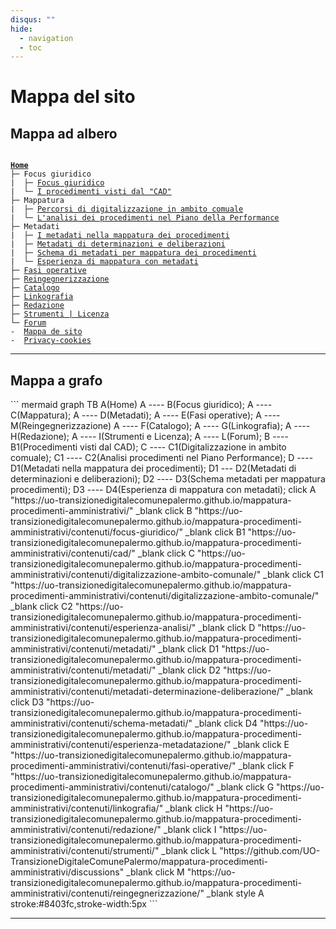 ```yaml
---
disqus: ""
hide:
  - navigation
  - toc
---
```


<style> 
.center {display: flex; justify-content: center; align-items: center; height: auto; }
</style>

# Mappa del sito

## Mappa ad albero

<pre><code>
<a href="https://uo-transizionedigitalecomunepalermo.github.io/mappatura-procedimenti-amministrativi/" target="_self"><b>Home</b></a>
├─ Focus giuridico 
|  ├─ <a href="https://uo-transizionedigitalecomunepalermo.github.io/mappatura-procedimenti-amministrativi/contenuti/focus-giuridico/" target="_self">Focus giuridico</a>
|  └─ <a href="https://uo-transizionedigitalecomunepalermo.github.io/mappatura-procedimenti-amministrativi/contenuti/cad/" target="_self">I procedimenti visti dal "CAD"</a>
├─ Mappatura
|  ├─ <a href="https://uo-transizionedigitalecomunepalermo.github.io/mappatura-procedimenti-amministrativi/contenuti/digitalizzazione-ambito-comunale/" target="_self">Percorsi di digitalizzazione in ambito comuale</a>
|  └─ <a href="https://uo-transizionedigitalecomunepalermo.github.io/mappatura-procedimenti-amministrativi/contenuti/esperienza-analisi/" target="_self">L'analisi dei procedimenti nel Piano della Performance</a>
├─ Metadati
|  ├─ <a href="https://uo-transizionedigitalecomunepalermo.github.io/mappatura-procedimenti-amministrativi/contenuti/metadati/" target="_self">I metadati nella mappatura dei procedimenti</a>
|  ├─ <a href="https://uo-transizionedigitalecomunepalermo.github.io/mappatura-procedimenti-amministrativi/contenuti/metadati-determinazione-deliberazione/" target="_self">Metadati di determinazioni e deliberazioni</a>
|  ├─ <a href="https://uo-transizionedigitalecomunepalermo.github.io/mappatura-procedimenti-amministrativi/contenuti/schema-metadati/" target="_self">Schema di metadati per mappatura dei procedimenti</a>
|  └─ <a href="https://uo-transizionedigitalecomunepalermo.github.io/mappatura-procedimenti-amministrativi/contenuti/esperienza-metadatazione/" target="_self">Esperienza di mappatura con metadati</a>   
├─ <a href="https://uo-transizionedigitalecomunepalermo.github.io/mappatura-procedimenti-amministrativi/contenuti/fasi-operative/" target="_self">Fasi operative</a>
├─ <a href="https://uo-transizionedigitalecomunepalermo.github.io/mappatura-procedimenti-amministrativi/contenuti/reingegnerizzazione/" target="_self">Reingegnerizzazione</a>
├─ <a href="https://uo-transizionedigitalecomunepalermo.github.io/mappatura-procedimenti-amministrativi/contenuti/catalogo/" target="_self">Catalogo</a>
├─ <a href="https://uo-transizionedigitalecomunepalermo.github.io/mappatura-procedimenti-amministrativi/contenuti/linkografia/" target="_self">Linkografia</a>
├─ <a href="https://uo-transizionedigitalecomunepalermo.github.io/mappatura-procedimenti-amministrativi/contenuti/redazione/" target="_self">Redazione</a>
├─ <a href="https://uo-transizionedigitalecomunepalermo.github.io/mappatura-procedimenti-amministrativi/contenuti/strumenti/" target="_self">Strumenti | Licenza</a>
└─ <a href="https://github.com/UO-TransizioneDigitaleComunePalermo/mappatura-procedimenti-amministrativi/discussions" target="_self">Forum</a>
-  <a href="https://uo-transizionedigitalecomunepalermo.github.io/mappatura-procedimenti-amministrativi/site-map/" target="_blank">Mappa de sito</a>
-  <a href="https://uo-transizionedigitalecomunepalermo.github.io/mappatura-procedimenti-amministrativi/privacy/" target="_blank">Privacy-cookies</a>
</code></pre>

---

## Mappa a grafo
<div class="center"> 
``` mermaid
graph TB
A(Home)
A ---- B(Focus giuridico);
A ---- C(Mappatura);
A ---- D(Metadati);
A ---- E(Fasi operative);
A ---- M(Reingegnerizzazione)
A ---- F(Catalogo);
A ---- G(Linkografia);
A ---- H(Redazione);
A ---- I(Strumenti e Licenza);
A ---- L(Forum);
B ---- B1(Procedimenti visti dal CAD);
C ---- C1(Digitalizzazione in ambito comuale);
C1 ---- C2(Analisi procedimenti nel Piano Performance);
D ---- D1(Metadati nella mappatura dei procedimenti);
D1 --- D2(Metadati di determinazioni e deliberazioni);
D2 ---- D3(Schema metadati per mappatura procedimenti);
D3 ---- D4(Esperienza di mappatura con metadati);
click A "https://uo-transizionedigitalecomunepalermo.github.io/mappatura-procedimenti-amministrativi/" _blank
click B "https://uo-transizionedigitalecomunepalermo.github.io/mappatura-procedimenti-amministrativi/contenuti/focus-giuridico/" _blank
click B1 "https://uo-transizionedigitalecomunepalermo.github.io/mappatura-procedimenti-amministrativi/contenuti/cad/" _blank
click C "https://uo-transizionedigitalecomunepalermo.github.io/mappatura-procedimenti-amministrativi/contenuti/digitalizzazione-ambito-comunale/" _blank
click C1 "https://uo-transizionedigitalecomunepalermo.github.io/mappatura-procedimenti-amministrativi/contenuti/digitalizzazione-ambito-comunale/" _blank
click C2 "https://uo-transizionedigitalecomunepalermo.github.io/mappatura-procedimenti-amministrativi/contenuti/esperienza-analisi/" _blank
click D "https://uo-transizionedigitalecomunepalermo.github.io/mappatura-procedimenti-amministrativi/contenuti/metadati/" _blank
click D1 "https://uo-transizionedigitalecomunepalermo.github.io/mappatura-procedimenti-amministrativi/contenuti/metadati/" _blank
click D2 "https://uo-transizionedigitalecomunepalermo.github.io/mappatura-procedimenti-amministrativi/contenuti/metadati-determinazione-deliberazione/" _blank
click D3 "https://uo-transizionedigitalecomunepalermo.github.io/mappatura-procedimenti-amministrativi/contenuti/schema-metadati/" _blank
click D4 "https://uo-transizionedigitalecomunepalermo.github.io/mappatura-procedimenti-amministrativi/contenuti/esperienza-metadatazione/" _blank
click E "https://uo-transizionedigitalecomunepalermo.github.io/mappatura-procedimenti-amministrativi/contenuti/fasi-operative/" _blank
click F "https://uo-transizionedigitalecomunepalermo.github.io/mappatura-procedimenti-amministrativi/contenuti/catalogo/" _blank
click G "https://uo-transizionedigitalecomunepalermo.github.io/mappatura-procedimenti-amministrativi/contenuti/linkografia/" _blank
click H "https://uo-transizionedigitalecomunepalermo.github.io/mappatura-procedimenti-amministrativi/contenuti/redazione/" _blank
click I "https://uo-transizionedigitalecomunepalermo.github.io/mappatura-procedimenti-amministrativi/contenuti/strumenti/" _blank
click L "https://github.com/UO-TransizioneDigitaleComunePalermo/mappatura-procedimenti-amministrativi/discussions" _blank
click M "https://uo-transizionedigitalecomunepalermo.github.io/mappatura-procedimenti-amministrativi/contenuti/reingegnerizzazione/" _blank
style A stroke:#8403fc,stroke-width:5px  
```
</div>

---

<!--
mappa sito (da mettere nel footer)
<a href="https://uo-transizionedigitalecomunepalermo.github.io/mappatura-procedimenti-amministrativi/site-map/" target="_blank" rel="noopener" title="Mappa sito"><span style="background-color: #34b382; color: #ffffff; padding: 0px 3px; border-radius: 3px;">Mappa sito</span></a>
-->


<!-- riferimenti
https://opendatasicilia.github.io/OpenDataSicilia-per-il-Coronavirus/sitemap/
+
https://github.com/opendatasicilia/OpenDataSicilia-per-il-Coronavirus/blob/main/docs/sitemap.md?plain=1
-->

